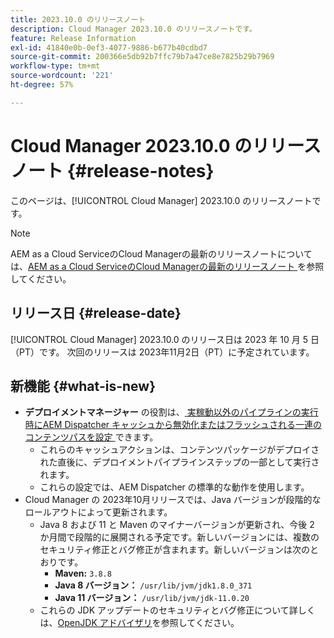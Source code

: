 ```yaml
---
title: 2023.10.0 のリリースノート
description: Cloud Manager 2023.10.0 のリリースノートです。
feature: Release Information
exl-id: 41840e0b-0ef3-4077-9886-b677b40cdbd7
source-git-commit: 200366e5db92b7ffc79b7a47ce8e7825b29b7969
workflow-type: tm+mt
source-wordcount: '221'
ht-degree: 57%

---
```


# Cloud Manager 2023.10.0 のリリースノート {#release-notes}

このページは、[!UICONTROL Cloud Manager] 2023.10.0 のリリースノートです。

>[!NOTE]
>
>AEM as a Cloud ServiceのCloud Managerの最新のリリースノートについては、[AEM as a Cloud ServiceのCloud Managerの最新のリリースノート ](https://experienceleague.adobe.com/docs/experience-manager-cloud-service/content/implementing/using-cloud-manager/release-notes-cloud-manager/release-notes-cm-current.html?lang=ja) を参照してください。

## リリース日 {#release-date}

[!UICONTROL Cloud Manager] 2023.10.0 のリリース日は 2023 年 10 月 5 日（PT）です。 次回のリリースは 2023年11月2日（PT）に予定されています。

## 新機能 {#what-is-new}

* **デプロイメントマネージャー** の役割は、[ 実稼動以外のパイプラインの実行時にAEM Dispatcher キャッシュから無効化またはフラッシュされる一連のコンテンツパスを設定 ](/help/using/non-production-pipelines.md) できます。
   * これらのキャッシュアクションは、コンテンツパッケージがデプロイされた直後に、デプロイメントパイプラインステップの一部として実行されます。
   * これらの設定では、AEM Dispatcher の標準的な動作を使用します。
* Cloud Manager の 2023年10月リリースでは、Java バージョンが段階的なロールアウトによって更新されます。
   * Java 8 および 11 と Maven のマイナーバージョンが更新され、今後 2 か月間で段階的に展開される予定です。新しいバージョンには、複数のセキュリティ修正とバグ修正が含まれます。新しいバージョンは次のとおりです。
      * **Maven:** `3.8.8`
      * **Java  8 バージョン：** `/usr/lib/jvm/jdk1.8.0_371`
      * **Java 11 バージョン：** `/usr/lib/jvm/jdk-11.0.20`
   * これらの JDK アップデートのセキュリティとバグ修正について詳しくは、[OpenJDK アドバイザリ](https://openjdk.org/groups/vulnerability/advisories/)を参照してください。
